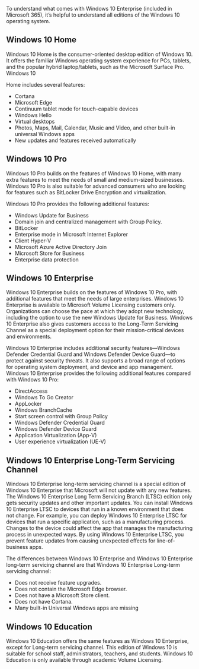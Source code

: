 To understand what comes with Windows 10 Enterprise (included in Microsoft 365), it’s helpful to understand all editions of the Windows 10 operating system. 

## Windows 10 Home 
Windows 10 Home is the consumer-oriented desktop edition of Windows 10. It offers the familiar Windows operating system experience for PCs, tablets, and the popular hybrid laptop/tablets, such as the Microsoft Surface Pro. Windows 10 

Home includes several features:
- Cortana
- Microsoft Edge
- Continuum tablet mode for touch-capable devices
- Windows Hello 
- Virtual desktops
- Photos, Maps, Mail, Calendar, Music and Video, and other built-in universal Windows apps
- New updates and features received automatically

## Windows 10 Pro 

Windows 10 Pro builds on the features of Windows 10 Home, with many extra features to meet the needs of small and medium-sized businesses. Windows 10 Pro is also suitable for advanced consumers who are looking for features such as BitLocker Drive Encryption and virtualization. 

Windows 10 Pro provides the following additional features:
- Windows Update for Business
- Domain join and centralized management with Group Policy.
- BitLocker
- Enterprise mode in Microsoft Internet Explorer
- Client Hyper-V
- Microsoft Azure Active Directory Join
- Microsoft Store for Business
- Enterprise data protection
	
## Windows 10 Enterprise
Windows 10 Enterprise builds on the features of Windows 10 Pro, with additional features that meet the needs of large enterprises. Windows 10 Enterprise is available to Microsoft Volume Licensing customers only. Organizations can choose the pace at which they adopt new technology, including the option to use the new Windows Update for Business. Windows 10 Enterprise also gives customers access to the Long-Term Servicing Channel as a special deployment option for their mission-critical devices and environments. 

Windows 10 Enterprise includes additional security features—Windows Defender Credential Guard and Windows Defender Device Guard—to protect against security threats. It also supports a broad range of options for operating system deployment, and device and app management. Windows 10 Enterprise provides the following additional features compared with Windows 10 Pro:

- DirectAccess
- Windows To Go Creator
- AppLocker
- Windows BranchCache
- Start screen control with Group Policy
- Windows Defender Credential Guard
- Windows Defender Device Guard
- Application Virtualization (App-V)
- User experience virtualization (UE-V)
	

## Windows 10 Enterprise Long-Term Servicing Channel 
Windows 10 Enterprise long-term servicing channel is a special edition of Windows 10 Enterprise that Microsoft will not update with any new features. The Windows 10 Enterprise Long Term Servicing Branch (LTSC) edition only gets security updates and other important updates. You can install Windows 10 Enterprise LTSC to devices that run in a known environment that does not change. For example, you can deploy Windows 10 Enterprise LTSC for devices that run a specific application, such as a manufacturing process. Changes to the device could affect the app that manages the manufacturing process in unexpected ways. By using Windows 10 Enterprise LTSC, you prevent feature updates from causing unexpected effects for line-of-business apps. 

The differences between Windows 10 Enterprise and Windows 10 Enterprise long-term servicing channel are that Windows 10 Enterprise Long-term servicing channel:
- Does not receive feature upgrades.
- Does not contain the Microsoft Edge browser.
- Does not have a Microsoft Store client.
- Does not have Cortana.
- Many built-in Universal Windows apps are missing

## Windows 10 Education
Windows 10 Education offers the same features as Windows 10 Enterprise, except for Long-term servicing channel. This edition of Windows 10 is suitable for school staff, administrators, teachers, and students. Windows 10 Education is only available through academic Volume Licensing.